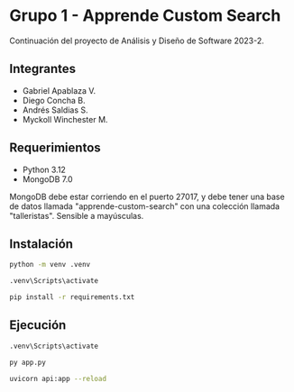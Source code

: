 # Grupo 1 - Apprende Custom Search

Continuación del proyecto de Análisis y Diseño de Software 2023-2.

## Integrantes

- Gabriel Apablaza V.
- Diego Concha B.
- Andrés Saldias S.
- Myckoll Winchester M.

## Requerimientos

- Python 3.12
- MongoDB 7.0

MongoDB debe estar corriendo en el puerto 27017, y debe tener una base de datos llamada "apprende-custom-search" con una colección llamada "talleristas". Sensible a mayúsculas.

## Instalación

```bash
python -m venv .venv
```

```bash
.venv\Scripts\activate
```

```bash
pip install -r requirements.txt
```

## Ejecución

```bash
.venv\Scripts\activate
```

```bash
py app.py
```

```bash
uvicorn api:app --reload
```
